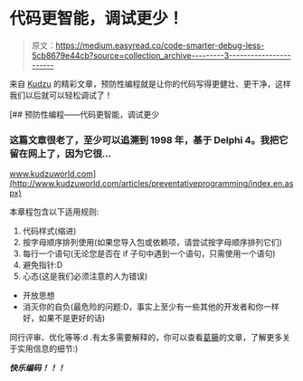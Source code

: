 # 代码更智能，调试更少！

> 原文：<https://medium.easyread.co/code-smarter-debug-less-5cb8679e44cb?source=collection_archive---------3----------------------->

来自 [Kudzu](http://www.kudzuworld.com/articles/preventativeprogramming/index.en.aspx) 的精彩文章，预防性编程就是让你的代码写得更健壮、更干净，这样我们以后就可以轻松调试了！

[](http://www.kudzuworld.com/articles/preventativeprogramming/index.en.aspx) [## 预防性编程——代码更智能，调试更少

### 这篇文章很老了，至少可以追溯到 1998 年，基于 Delphi 4。我把它留在网上了，因为它很…

www.kudzuworld.com](http://www.kudzuworld.com/articles/preventativeprogramming/index.en.aspx) 

本章程包含以下适用规则:

1.  代码样式(缩进)
2.  按字母顺序排列使用(如果您导入包或依赖项，请尝试按字母顺序排列它们)
3.  每行一个语句(无论您是否在 if 子句中遇到一个语句，只需使用一个语句)
4.  避免指针:D
5.  心态(这是我们必须注意的人为错误)

*   开放思想
*   消灭你的自负(最危险的问题:D，事实上至少有一些其他的开发者和你一样好，如果不是更好的话)

同行评审、优化等等:d .有太多需要解释的，你可以查看[葛藤](http://www.kudzuworld.com/articles/preventativeprogramming/index.en.aspx)的文章，了解更多关于实用信息的细节:)

***快乐编码！！！***